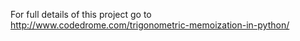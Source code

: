 For full details of this project go to
http://www.codedrome.com/trigonometric-memoization-in-python/
